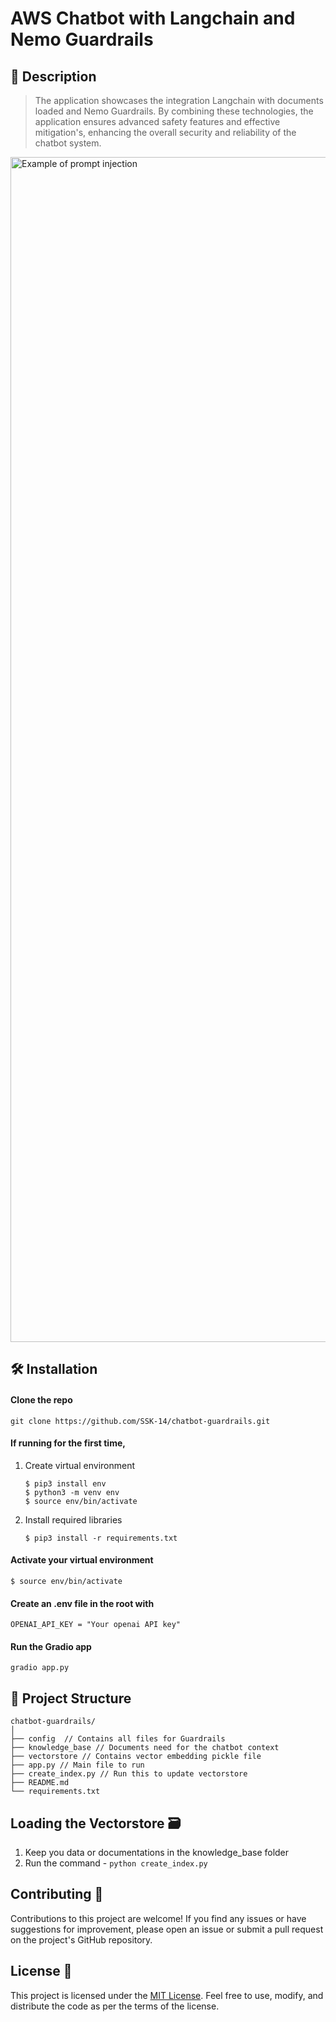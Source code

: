 # AWS Chatbot with Langchain and Nemo Guardrails

## 📜 Description
> The application showcases the integration Langchain with documents loaded and Nemo Guardrails. By combining these technologies, the application ensures advanced safety features and effective mitigation's, enhancing the overall security and reliability of the chatbot system.

<img width="1896" alt="Example of prompt injection" src="https://github.com/SSK-14/chatbot-guardrails/assets/45158568/6af98b9a-27c1-455f-948f-2bdbe5d69fd2">


## 🛠️ Installation

#### Clone the repo
 ```
 git clone https://github.com/SSK-14/chatbot-guardrails.git
 ```

#### If running for the first time,

1. Create virtual environment

    ```
    $ pip3 install env
    $ python3 -m venv env
    $ source env/bin/activate
    ```

2. Install required libraries

    ```
    $ pip3 install -r requirements.txt
    ```

#### Activate your virtual environment

```
$ source env/bin/activate
```

#### Create an .env file in the root with

```
OPENAI_API_KEY = "Your openai API key"
```

#### Run the Gradio app

```
gradio app.py
```

## 📁 Project Structure

```
chatbot-guardrails/
│
├── config  // Contains all files for Guardrails 
├── knowledge_base // Documents need for the chatbot context
├── vectorstore // Contains vector embedding pickle file
├── app.py // Main file to run
├── create_index.py // Run this to update vectorstore
├── README.md
└── requirements.txt

```

## Loading the Vectorstore 🗃️ 

1. Keep you data or documentations in the knowledge_base folder
2. Run the command - `python create_index.py`

## Contributing 🤝
Contributions to this project are welcome! If you find any issues or have suggestions for improvement, please open an issue or submit a pull request on the project's GitHub repository.

## License 📝
This project is licensed under the [MIT License](https://github.com/SSK-14/chatbot-guardrails/blob/main/LICENSE). Feel free to use, modify, and distribute the code as per the terms of the license.
